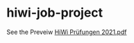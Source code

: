 # hiwi-job-project
See the Preveiw
[HiWi Prüfungen 2021.pdf](https://github.com/fhjoy/hiwi-job-project/files/7009197/HiWi.Prufungen.2021.pdf)
